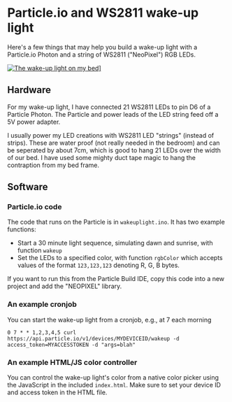 # Particle.io and WS2811 wake-up light

Here's a few things that may help you build a wake-up light with a Particle.io Photon and a string of WS2811 ("NeoPixel") RGB LEDs.

<a href="http://www.youtube.com/watch?v=mR70EShMsQE" target="_blank">![The wake-up light on my bed](http://img.youtube.com/vi/mR70EShMsQE/0.jpg)]</a>

## Hardware

For my wake-up light, I have connected 21 WS2811 LEDs to pin D6 of a Particle Photon. The Particle and power leads of the LED string feed off a 5V power adapter. 

I usually power my LED creations with WS2811 LED "strings" (instead of strips). These are water proof (not really needed in the bedroom) and can be seperated by about 7cm, which is good to hang 21 LEDs over the width of our bed. I have used some mighty duct tape magic to hang the contraption from my bed frame.

## Software

### Particle.io code

The code that runs on the Particle is in `wakeuplight.ino`. It has two example functions:

* Start a 30 minute light sequence, simulating dawn and sunrise, with function `wakeup`
* Set the LEDs to a specified color, with function `rgbColor` which accepts values of the format `123,123,123` denoting R, G, B bytes.

If you want to run this from the Particle Build IDE, copy this code into a new project and add the "NEOPIXEL" library.

### An example cronjob

You can start the wake-up light from a cronjob, e.g., at 7 each morning

```
0 7 * * 1,2,3,4,5 curl https://api.particle.io/v1/devices/MYDEVICEID/wakeup -d access_token=MYACCESSTOKEN -d "args=blah"
```

### An example HTML/JS color controller

You can control the wake-up light's color from a native color picker using the JavaScript in the included `index.html`. Make sure to set your device ID and access token in the HTML file.
